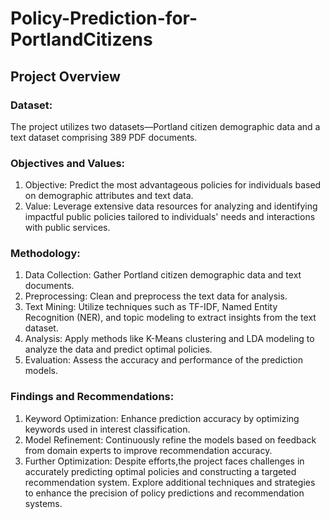 # Policy-Prediction-for-PortlandCitizens

##  **Project Overview**


### Dataset: 
The project utilizes two datasets—Portland citizen demographic data and a text dataset comprising 389 PDF documents.

### Objectives and Values:
1. Objective: Predict the most advantageous policies for individuals based on demographic attributes and text data.
2. Value: Leverage extensive data resources for analyzing and identifying impactful public policies tailored to individuals' needs and interactions with public services.

### Methodology:
1. Data Collection: Gather Portland citizen demographic data and text documents.
2. Preprocessing: Clean and preprocess the text data for analysis.
3. Text Mining: Utilize techniques such as TF-IDF, Named Entity Recognition (NER), and topic modeling to extract insights from the text dataset.
4. Analysis: Apply methods like K-Means clustering and LDA modeling to analyze the data and predict optimal policies.
5. Evaluation: Assess the accuracy and performance of the prediction models.


### Findings and Recommendations:
1. Keyword Optimization: Enhance prediction accuracy by optimizing keywords used in interest classification.
2. Model Refinement: Continuously refine the models based on feedback from domain experts to improve recommendation accuracy.
3. Further Optimization: Despite efforts,the project faces challenges in accurately predicting optimal policies and constructing a targeted recommendation system. Explore additional techniques and strategies to enhance the precision of policy predictions and recommendation systems.



